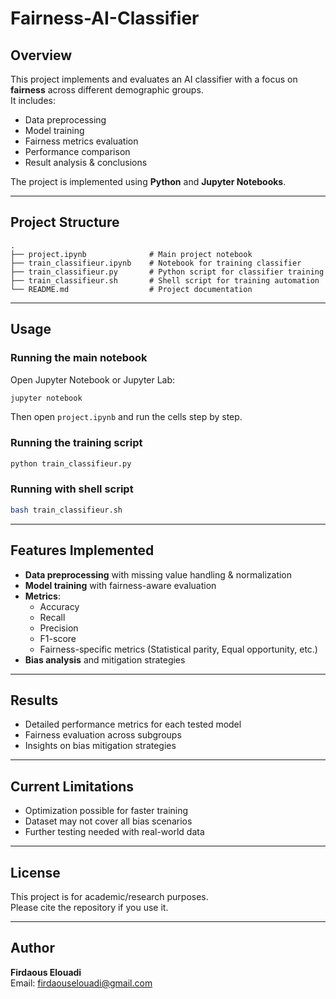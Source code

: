 # Fairness-AI-Classifier

## Overview
This project implements and evaluates an AI classifier with a focus on **fairness** across different demographic groups.  
It includes:
- Data preprocessing
- Model training
- Fairness metrics evaluation
- Performance comparison
- Result analysis & conclusions

The project is implemented using **Python** and **Jupyter Notebooks**.

---

## Project Structure

```
.
├── project.ipynb              # Main project notebook
├── train_classifieur.ipynb    # Notebook for training classifier
├── train_classifieur.py       # Python script for classifier training
├── train_classifieur.sh       # Shell script for training automation
└── README.md                  # Project documentation
```

---

## Usage

### Running the main notebook
Open Jupyter Notebook or Jupyter Lab:
```bash
jupyter notebook
```
Then open `project.ipynb` and run the cells step by step.

### Running the training script
```bash
python train_classifieur.py
```

### Running with shell script
```bash
bash train_classifieur.sh
```

---

## Features Implemented
- **Data preprocessing** with missing value handling & normalization
- **Model training** with fairness-aware evaluation
- **Metrics**:
  - Accuracy
  - Recall
  - Precision
  - F1-score
  - Fairness-specific metrics (Statistical parity, Equal opportunity, etc.)
- **Bias analysis** and mitigation strategies

---

## Results
- Detailed performance metrics for each tested model
- Fairness evaluation across subgroups
- Insights on bias mitigation strategies

---

## Current Limitations
- Optimization possible for faster training
- Dataset may not cover all bias scenarios
- Further testing needed with real-world data

---

## License
This project is for academic/research purposes.  
Please cite the repository if you use it.

---

## Author
**Firdaous Elouadi**  
Email: firdaouselouadi@gmail.com
